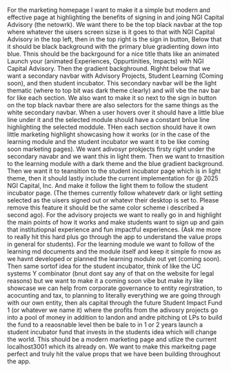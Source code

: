 For the marketing homepage I want to make it a simple but modern and effective page at highlighting the benefits of signing in and joing NGI Capital Advisory (the netowrk). We want there to be the top black navbar at the top where whatever the uisers screen sizse is it goes to that with NGI Capital Advisory in the top left, then in the top right is the sign in button, Below that it should be black background with the primary blue gradienting down into blue. Thnis should be the backrgound for a nice title thats like an animated Launch your (animated Experiences, Oppurtinities, Impacts) with NGI Capital Advisory. Then the gradient backghround. Righht below that we want a secondary navbar with Advisory Projects, Student Learning (Coming soon), and then student incubator. This secondary navbar will be the light thematic (where to top bit was dark theme clearly) and will vbe the nav bar for like each section. We also want to make it so next to the sign in button on the top black navbar there are also selectors for the same things as the white secondary navbar. When a user hovers over it should have a little blue line under it and the selected module should have a constant bnlue line highlighting the selected moddule. THen each section should have it own little marketing highlight showcasing how it works (or in the case of the learning module and the student incubator we want it to be like coming soon marketing pages). We want adivosyr prokjects firsty right under the secondary navabr and we want this in light them. Then we want to trnasition to the learning module with a dark theme and the blue gradient background. Then we want it to teansition to the student incubator page which is in light theme, then it should lastly include the current implementation for @ 2025 NGI Capital, Inc. And make it follow the light them to follow the student incubator page. (The themes currently follow whatevetr dark or light setting selected as the uisers signed out or whatevr their desktop is set to. Please remove this feature it should be the same color scheme i described a second ago). For the advisory projects we want to really go in and highlight the main points of how it works and make students want to sign up and gain that institutiopnal experience and fun impactful experiences. (Ask me more to really hit this hard plus go through the app to understand the value props in general for students). For the learning module we want to follow of the learning md documents and the module itself and keep it simple fo rnow as we havnt developed or planned the learning module out yet (coming soon). Then same sortof idea for the student incubator, think of like the UC systems Y combinator (bnut dont say any of that on the website for legal reasons) but we want to make it a coming soon vibe but make ity like showcase we can help from corporate governance to entity regirstration, to acocunting and tax, to planning to literally everything we are going through with our own entity, then als capital through the future Student Impact Fund 1 (or whatever we name it) where the profits from the adivosry projects go into a pool of money in addition to landon and andre pitching ot LPs to build the fund to a reaosnable level then be bale to in 1 or 2 years launch a student incubator fund that invests in the students idea which will change the world. This should be a modern marketing page and utlize the current localhost3001 which its already on. We want to make this markeitng page perfect and truly hit the value props that we have been building throughout the app. 